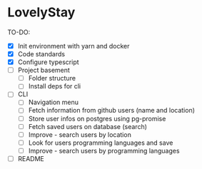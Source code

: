# LovelyStay

TO-DO:

- [x] Init environment with yarn and docker
- [x] Code standards
- [x] Configure typescript
- [ ] Project basement
  - [ ] Folder structure
  - [ ] Install deps for cli
- [ ] CLI
  - [ ] Navigation menu
  - [ ] Fetch information from github users (name and location)
  - [ ] Store user infos on postgres using pg-promise
  - [ ] Fetch saved users on database (search)
  - [ ] Improve - search users by location
  - [ ] Look for users programming languages and save
  - [ ] Improve - search users by programming languages
- [ ] README
